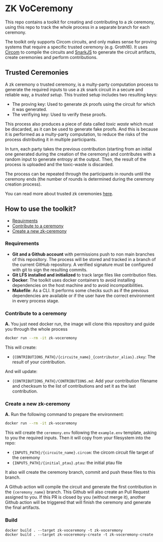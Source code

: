 # ZK VoCeremony

This repo contains a toolkit for creating and contributing to a zk ceremony, using this repo to track the whole process in a separate branch for each ceremony. 

The toolkit only supports Circom circuits, and only makes sense for proving systems that require a specific trusted ceremony (e.g. Groth16). It uses [Circom](https://docs.circom.io/) to compile the circuits and [SnarkJS](https://github.com/iden3/snarkjs) to generate the circuit artifacts, create ceremonies and perform contributions.

## Trusted Ceremonies

A zk ceremony o trusted ceremony, is a multy-party computation process to generate the required inputs to use a zk snark circuit in a secure and reliable way, a *trusted setup*. This trusted setup includes two resulting keys:
* The proving key: Used to generate zk proofs using the circuit for which it was generated.
* The verifiying key: Used to verify these proofs.

This process also produces a piece of data called *toxic waste* which must be discarded, as it can be used to generate fake proofs. And this is because it is performed as a multy-party computation, to reduce the risks of the process distributing it in multiple participants.

In turn, each party takes the previous contribution (starting from an initial one generated during the creation of the ceremony) and contributes with a random input to generate entropy at the output. Then, the result of the process is uploaded and the toxic-waste is discarded. 

The process can be repeated through the participants in rounds until the ceremony ends (the number of rounds is determined during the ceremony creation process).

You can read more about trusted zk ceremonies [here](https://zkproof.org/2021/06/30/setup-ceremonies/).

## How to use the toolkit?

 - [Requirments](#requirements)
 - [Contribute to a ceremony](#contribute-to-a-ceremony)
 - [Create a new zk-ceremony](#create-a-new-zk-ceremony)

### Requirements 

* **Git and a Github account** with permissions push to non main branches of this repository. The process will be stored and tracked in a branch of the current GitHub repository. A verified signature must be configured with git to sign the resulting commits.
* **Git LFS installed and initialized** to track large files like contribution files.
* **Docker**: The toolkit uses docker containers to avoid installing dependencies on the host machine and to avoid incompatibilities.
* **Makefile**: As a CLI. It performs some checks such as if the previous dependencies are available or if the user have the correct environment in every process stage. 

### Contribute to a ceremony

**A.** You just need docker run, the image will clone this repository and guide you through the whole process
```sh
docker run --rm -it zk-voceremony
```

This will create:
 * `{CONTRIBUTIONS_PATH}/{circuite_name}_{contributor_alias}.zkey`: The result of your contribution.

And will update:
 * `{CONTRIBUTIONS_PATH}/CONTRIBUTIONS.md`: Add your contribution filename and checksum to the list of contributions and set it as the last contribution.

### Create a new zk-ceremony
**A.** Run the following command to prepare the environment:
```sh
docker run --rm -it zk-voceremony
```
This will create the `ceremony.env` following the `example.env` template, asking to you the required inputs. Then it will copy from your filesystem into the repo:
 * `{INPUTS_PATH}/{circuite_name}.circom`: the circom circuit file target of the ceremony
 * `{INPUTS_PATH}/{initial_ptau}.ptau`: the initial ptau file

It also will create the ceremony branch, commit and push these files to this branch.

A Github action will compile the circuit and generate the first contribution in the `{ceremony_name}` branch. This Github will also create an Pull Request assigned to you. If this PR is closed by you (without merge it), another Github action will be triggered that will finish the ceremony and generate the final artifacts.


### Build

```
docker build . --target zk-voceremony -t zk-voceremony 
docker build . --target zk-voceremony-create -t zk-voceremony-create
```